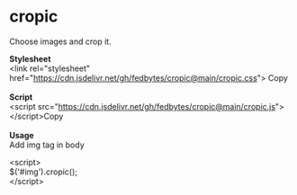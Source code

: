 # cropic
Choose images and crop it.

<b>Stylesheet</b><br>
&lt;link rel="stylesheet" href="https://cdn.jsdelivr.net/gh/fedbytes/cropic@main/cropic.css"&gt; <copy-button target-text="<link rel='stylesheet' href='https://cdn.jsdelivr.net/gh/fedbytes/cropic@main/cropic.css'>">Copy</copy-button>
<br><br>
<b>Script</b><br>
&lt;script src="https://cdn.jsdelivr.net/gh/fedbytes/cropic@main/cropic.js"&gt; &lt;/script&gt;<copy-button target-text="<script src='https://cdn.jsdelivr.net/gh/fedbytes/cropic@main/cropic.js'></script>">Copy</copy-button>
<br><br>
<b>Usage</b><br>
Add img tag in body<br>

&lt;script&gt; <br>$('#img').cropic();<br>&lt;/script&gt;

